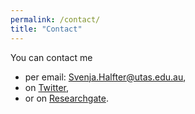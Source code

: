 ```yaml
---
permalink: /contact/
title: "Contact"
---
```

You can contact me

- per email: Svenja.Halfter@utas.edu.au,
- on [Twitter](https://twitter.com/svenja_halfter),
- or on [Researchgate](https://www.researchgate.net/profile/Svenja_Halfter2).
